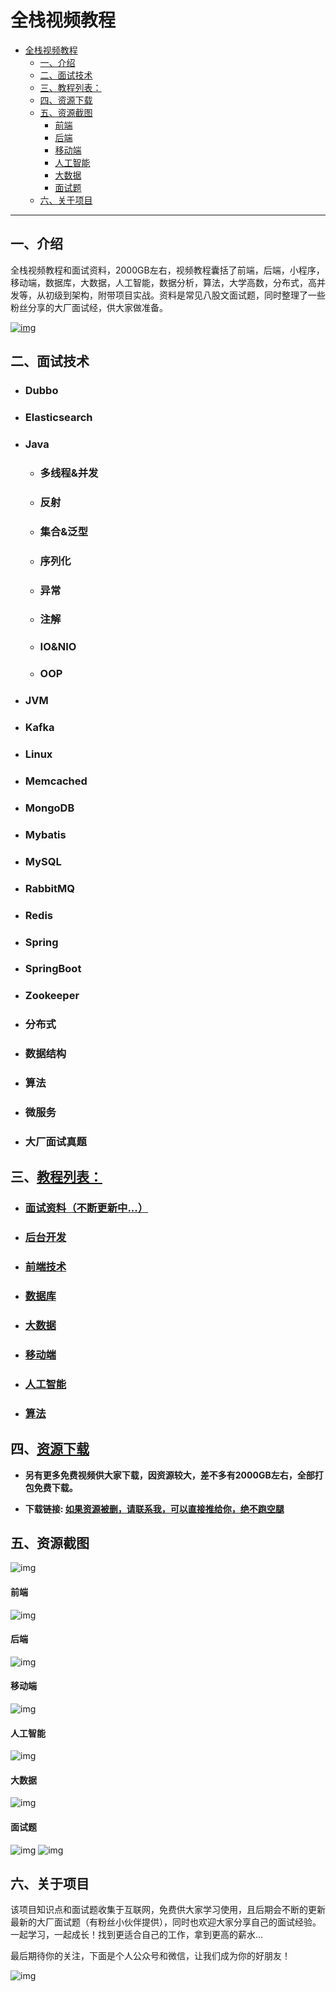 # 全栈视频教程

- [全栈视频教程](#全栈视频教程)
  - [一、介绍](#一介绍)
  - [二、面试技术](#二面试技术)
  - [三、教程列表：](#三教程列表)
  - [四、资源下载](#四资源下载)
  - [五、资源截图](#五资源截图)
      - [前端](#前端)
      - [后端](#后端)
      - [移动端](#移动端)
      - [人工智能](#人工智能)
      - [大数据](#大数据)
      - [面试题](#面试题)
  - [六、关于项目](#六关于项目)

---



## 一、介绍

全栈视频教程和面试资料，2000GB左右，视频教程囊括了前端，后端，小程序，移动端，数据库，大数据，人工智能，数据分析，算法，大学高数，分布式，高并发等，从初级到架构，附带项目实战。资料是常见八股文面试题，同时整理了一些粉丝分享的大厂面试经，供大家做准备。

[![img](docs/img/Release_Preview_image_1280x600_IntelliJIDEA-2x.jpg)](http://www.idejihuo.com)



## 二、面试技术

- ### Dubbo
- ### Elasticsearch
- ### Java
  - ### 多线程&并发
  - ### 反射
  - ### 集合&泛型
  - ### 序列化
  - ### 异常
  - ### 注解
  - ### IO&NIO
  - ### OOP
- ### JVM
- ### Kafka
- ### Linux
- ### Memcached
- ### MongoDB
- ### Mybatis
- ### MySQL
- ### RabbitMQ
- ### Redis
- ### Spring
- ### SpringBoot
- ### Zookeeper
- ### 分布式
- ### 数据结构
- ### 算法
- ### 微服务
- ### 大厂面试真题



## 三、[教程列表：]()

- ### [面试资料（不断更新中...）]()
- ### [后台开发]()
- ### [前端技术]()
- ### [数据库]()
- ### [大数据]()
- ### [移动端]()
- ### [人工智能]()
- ### [算法]()



## 四、[资源下载]()

- **另有更多免费视频供大家下载，因资源较大，差不多有2000GB左右，全部打包免费下载。**

- **下载链接: [如果资源被删，请联系我，可以直接推给你，绝不跑空腿](https://gitee.com/itmatu/zhongmayisheng/blob/master/video/index.md)**



## 五、资源截图
![img](/video/img/101.jpg)

#### 前端
![img](/video/img/102.jpg)

#### 后端
![img](/video/img/103.jpg)

#### 移动端
![img](/video/img/104.jpg)

#### 人工智能
![img](/video/img/105.jpg)

#### 大数据
![img](/video/img/106.jpg)

#### 面试题
![img](/video/img/107.jpg)
![img](/video/img/108.jpg)



## 六、关于项目

该项目知识点和面试题收集于互联网，免费供大家学习使用，且后期会不断的更新最新的大厂面试题（有粉丝小伙伴提供），同时也欢迎大家分享自己的面试经验。一起学习，一起成长！找到更适合自己的工作，拿到更高的薪水...

最后期待你的关注，下面是个人公众号和微信，让我们成为你的好朋友！

![img](/video/img/zhongmayisheng.png)